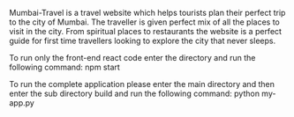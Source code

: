 Mumbai-Travel is a travel website which helps tourists plan their perfect trip to the city of Mumbai. The traveller is given perfect mix of all the places to visit in the city. From spiritual places to restaurants the website is a perfect guide for first time travellers looking to explore the city that never sleeps. 

To run only the front-end react code enter the directory and run the following command:
  npm start 
  
To run the complete application please enter the main directory and then enter the sub directory build and run the following command:
  python my-app.py
